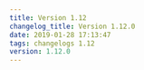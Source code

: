```yaml
---
title: Version 1.12
changelog_title: Version 1.12.0
date: 2019-01-28 17:13:47 
tags: changelogs 1.12
version: 1.12.0
---
```

<script src="https://gist.github.com/spinnaker-release/349d826502e0bc0a3e4a7ec247b9e8b4.js"/>
